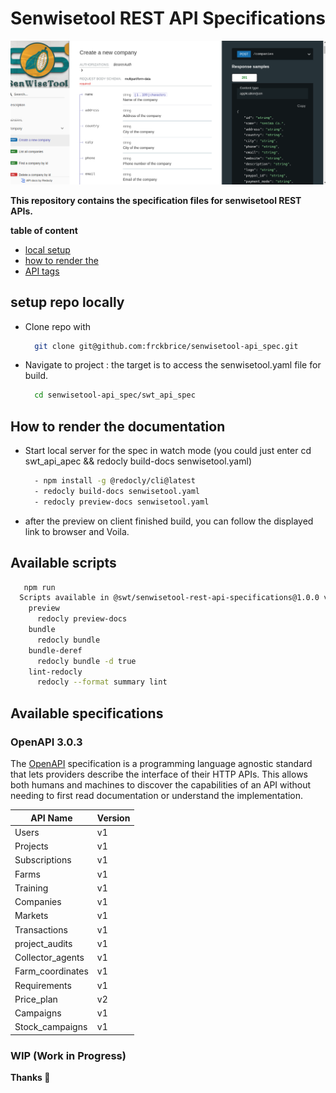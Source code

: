 # Senwisetool REST API Specifications

![dislay image](docs/swt-project-image.png)

__This repository contains the specification files for  senwisetool REST APIs.__

__table of content__

- [local setup](#setup-repo-locally)
- [how to render the](#how-to-render-the-documentation)
- [API tags](#api-tags)

## setup repo locally

- Clone repo with

  ```bash
    git clone git@github.com:frckbrice/senwisetool-api_spec.git
  ```

- Navigate to project : the target is to access the senwisetool.yaml file for build.

  ```bash
    cd senwisetool-api_spec/swt_api_spec
  ```

## How to render the documentation

<!-- - Install Redoc CLI with the command `npm i redoc-cli -g` -->

- Start local server for the spec in watch mode (you could just enter cd swt_api_apec && redocly build-docs senwisetool.yaml)

    ```bash
      - npm install -g @redocly/cli@latest
      - redocly build-docs senwisetool.yaml
      - redocly preview-docs senwisetool.yaml
    ```
- after the preview on client finished build, you can follow the displayed link to browser and Voila.
## Available scripts
  ```bash
     npm run
    Scripts available in @swt/senwisetool-rest-api-specifications@1.0.0 via `npm run-script`:
      preview
        redocly preview-docs
      bundle
        redocly bundle
      bundle-deref
        redocly bundle -d true
      lint-redocly
        redocly --format summary lint
  ```
## Available specifications


### OpenAPI 3.0.3

  The [OpenAPI](https://swagger.io/specification/v3/) specification is a programming language agnostic standard that lets providers describe the interface of their HTTP APIs. This allows both humans and machines to discover the capabilities of an API without needing to first read documentation or understand the implementation.
   
  | API Name              | Version |
  |-----------------------|---------|
  | Users                 | v1      |                      
  | Projects              | v1      |                           |
  | Subscriptions         | v1      |
  | Farms                 | v1      |
  | Training              | v1      | 
  | Companies             | v1      | 
  | Markets               | v1      | 
  | Transactions          | v1      | 
  | project_audits        | v1      |
  | Collector_agents      | v1      | 
  | Farm_coordinates      | v1      | 
  | Requirements          | v1      | 
  | Price_plan            | v2      |
  | Campaigns             | v1      | 
  | Stock_campaigns       | v1      | 
                         
### WIP (Work in Progress)

**Thanks 🚀**
